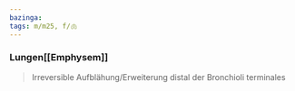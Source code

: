 ```yaml
---
bazinga: 
tags: m/m25, f/🫁
---
```

### Lungen[[Emphysem]]
> Irreversible Aufblähung/Erweiterung distal der Bronchioli terminales